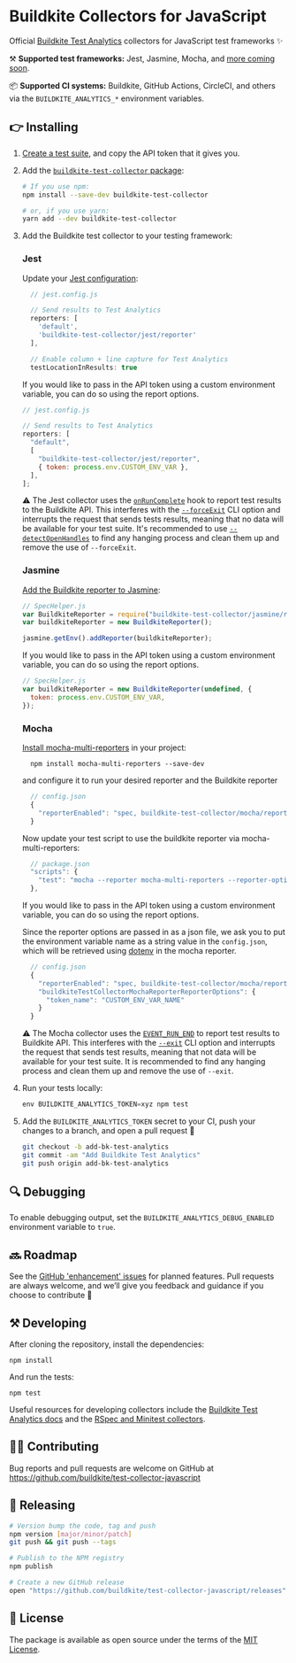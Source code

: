 # Buildkite Collectors for JavaScript

Official [Buildkite Test Analytics](https://buildkite.com/test-analytics) collectors for JavaScript test frameworks ✨

⚒ **Supported test frameworks:** Jest, Jasmine, Mocha, and [more coming soon](https://github.com/buildkite/test-collector-javascript/issues?q=is%3Aissue+is%3Aopen+label%3A%22test+frameworks%22).

📦 **Supported CI systems:** Buildkite, GitHub Actions, CircleCI, and others via the `BUILDKITE_ANALYTICS_*` environment variables.

## 👉 Installing

1. [Create a test suite](https://buildkite.com/docs/test-analytics), and copy the API token that it gives you.

2. Add the [`buildkite-test-collector` package](https://www.npmjs.com/package/buildkite-test-collector):

   ```bash
   # If you use npm:
   npm install --save-dev buildkite-test-collector

   # or, if you use yarn:
   yarn add --dev buildkite-test-collector
   ```

3. Add the Buildkite test collector to your testing framework:

   ### Jest

   Update your [Jest configuration](https://jestjs.io/docs/configuration):<br>

   ```js
     // jest.config.js

     // Send results to Test Analytics
     reporters: [
       'default',
       'buildkite-test-collector/jest/reporter'
     ],

     // Enable column + line capture for Test Analytics
     testLocationInResults: true
   ```

   If you would like to pass in the API token using a custom environment variable, you can do so using the report options.

   ```js
   // jest.config.js

   // Send results to Test Analytics
   reporters: [
     "default",
     [
       "buildkite-test-collector/jest/reporter",
       { token: process.env.CUSTOM_ENV_VAR },
     ],
   ];
   ```

   ⚠️ The Jest collector uses the [`onRunComplete`](https://jestjs.io/docs/configuration#custom-reporters) hook to report test results to the Buildkite API. This interferes with the [`--forceExit`](https://jestjs.io/docs/cli#--forceexit) CLI option and interrupts the request that sends tests results, meaning that no data will be available for your test suite. It's recommended to use [`--detectOpenHandles`](https://jestjs.io/docs/cli#--detectopenhandles) to find any hanging process and clean them up and remove the use of `--forceExit`.

   ### Jasmine

   [Add the Buildkite reporter to Jasmine](https://jasmine.github.io/setup/nodejs.html#reporters):<br>

   ```js
   // SpecHelper.js
   var BuildkiteReporter = require("buildkite-test-collector/jasmine/reporter");
   var buildkiteReporter = new BuildkiteReporter();

   jasmine.getEnv().addReporter(buildkiteReporter);
   ```

   If you would like to pass in the API token using a custom environment variable, you can do so using the report options.

   ```js
   // SpecHelper.js
   var buildkiteReporter = new BuildkiteReporter(undefined, {
     token: process.env.CUSTOM_ENV_VAR,
   });
   ```

   ### Mocha

   [Install mocha-multi-reporters](https://github.com/stanleyhlng/mocha-multi-reporters) in your project:<br>

   ```
     npm install mocha-multi-reporters --save-dev
   ```

   and configure it to run your desired reporter and the Buildkite reporter

   ```js
     // config.json
     {
       "reporterEnabled": "spec, buildkite-test-collector/mocha/reporter"
     }
   ```

   Now update your test script to use the buildkite reporter via mocha-multi-reporters:

   ```js
     // package.json
     "scripts": {
       "test": "mocha --reporter mocha-multi-reporters --reporter-options configFile=config.json"
     },
   ```

   If you would like to pass in the API token using a custom environment variable, you can do so using the report options.

   Since the reporter options are passed in as a json file, we ask you to put the environment variable name as a string value in the `config.json`, which will be retrieved using [dotenv](https://github.com/motdotla/dotenv) in the mocha reporter.

   ```js
     // config.json
     {
       "reporterEnabled": "spec, buildkite-test-collector/mocha/reporter",
       "buildkiteTestCollectorMochaReporterReporterOptions": {
         "token_name": "CUSTOM_ENV_VAR_NAME"
       }
     }
   ```

   ⚠️ The Mocha collector uses the [`EVENT_RUN_END`](https://mochajs.org/api/tutorial-custom-reporter.html) to report test results to Buildkite API. This interferes with the [`--exit`](https://mochajs.org/#-exit) CLI option and interrupts the request that sends test results, meaning that not data will be available for your test suite. It is recommended to find any hanging process and clean them up and remove the use of `--exit`.

4. Run your tests locally:<br>

   ```js
   env BUILDKITE_ANALYTICS_TOKEN=xyz npm test
   ```

5. Add the `BUILDKITE_ANALYTICS_TOKEN` secret to your CI, push your changes to a branch, and open a pull request 🎉

   ```bash
   git checkout -b add-bk-test-analytics
   git commit -am "Add Buildkite Test Analytics"
   git push origin add-bk-test-analytics
   ```

## 🔍 Debugging

To enable debugging output, set the `BUILDKITE_ANALYTICS_DEBUG_ENABLED` environment variable to `true`.

## 🔜 Roadmap

See the [GitHub 'enhancement' issues](https://github.com/buildkite/test-collector-javascript/issues?q=is%3Aissue+is%3Aopen+label%3Aenhancement) for planned features. Pull requests are always welcome, and we’ll give you feedback and guidance if you choose to contribute 💚

## ⚒ Developing

After cloning the repository, install the dependencies:

```
npm install
```

And run the tests:

```
npm test
```

Useful resources for developing collectors include the [Buildkite Test Analytics docs](https://buildkite.com/docs/test-analytics) and the [RSpec and Minitest collectors](https://github.com/buildkite/rspec-buildkite-analytics).

## 👩‍💻 Contributing

Bug reports and pull requests are welcome on GitHub at https://github.com/buildkite/test-collector-javascript

## 🚀 Releasing

```sh
# Version bump the code, tag and push
npm version [major/minor/patch]
git push && git push --tags

# Publish to the NPM registry
npm publish

# Create a new GitHub release
open "https://github.com/buildkite/test-collector-javascript/releases"
```

## 📜 License

The package is available as open source under the terms of the [MIT License](https://opensource.org/licenses/MIT).

